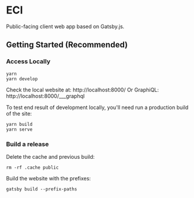# ECI

Public-facing client web app based on Gatsby.js.

## Getting Started (Recommended)

### Access Locally

```
yarn
yarn develop
```

Check the local website at: http://localhost:8000/
Or GraphiQL: http://localhost:8000/___graphql

To test end result of development locally, you'll need run a production build of the site:

```
yarn build
yarn serve
```

### Build a release

Delete the cache and previous build:

```
rm -rf .cache public
```

Build the website with the prefixes:

```
gatsby build --prefix-paths
```
